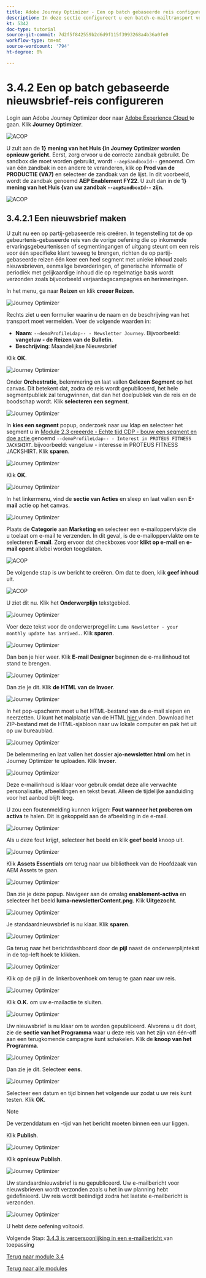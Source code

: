 ```yaml
---
title: Adobe Journey Optimizer - Een op batch gebaseerde reis configureren
description: In deze sectie configureert u een batch-e-mailtransport voor het verzenden van een nieuwsbrief
kt: 5342
doc-type: tutorial
source-git-commit: 7d2f5f842559b2d6d9f115f3993268a4b36a0fe0
workflow-type: tm+mt
source-wordcount: '794'
ht-degree: 0%

---
```


# 3.4.2 Een op batch gebaseerde nieuwsbrief-reis configureren

Login aan Adobe Journey Optimizer door naar [ Adobe Experience Cloud ](https://experience.adobe.com) te gaan. Klik **Journey Optimizer**.

![ ACOP ](./../../../modules/ajo-b2c/module3.2/images/acophome.png)

U zult aan de **1} mening van het Huis {in Journey Optimizer worden opnieuw gericht.** Eerst, zorg ervoor u de correcte zandbak gebruikt. De sandbox die moet worden gebruikt, wordt `--aepSandboxId--` genoemd. Om van één zandbak in een andere te veranderen, klik op **Prod van de PRODUCTIE (VA7)** en selecteer de zandbak van de lijst. In dit voorbeeld, wordt de zandbak genoemd **AEP Enablement FY22**. U zult dan in de **1} mening van het Huis {van uw zandbak `--aepSandboxId--` zijn.**

![ ACOP ](./../../../modules/ajo-b2c/module3.2/images/acoptriglp.png)

## 3.4.2.1 Een nieuwsbrief maken

U zult nu een op partij-gebaseerde reis creëren. In tegenstelling tot de op gebeurtenis-gebaseerde reis van de vorige oefening die op inkomende ervaringsgebeurtenissen of segmentingangen of uitgang steunt om een reis voor één specifieke klant teweeg te brengen, richten de op partij-gebaseerde reizen één keer een heel segment met unieke inhoud zoals nieuwsbrieven, eenmalige bevorderingen, of generische informatie of periodiek met gelijkaardige inhoud die op regelmatige basis wordt verzonden zoals bijvoorbeeld verjaardagscampagnes en herinneringen.

In het menu, ga naar **Reizen** en klik **creeer Reizen**.

![ Journey Optimizer ](./images/oc43.png)

Rechts ziet u een formulier waarin u de naam en de beschrijving van het transport moet vermelden. Voer de volgende waarden in:

- **Naam**: `--demoProfileLdap-- - Newsletter Journey`. Bijvoorbeeld: **vangeluw - de Reizen van de Bulletin**.
- **Beschrijving**: Maandelijkse Nieuwsbrief

Klik **OK**.

![ Journey Optimizer ](./images/batchj2.png)

Onder **Orchestratie**, belemmering en laat vallen **Gelezen Segment** op het canvas. Dit betekent dat, zodra de reis wordt gepubliceerd, het hele segmentpubliek zal terugwinnen, dat dan het doelpubliek van de reis en de boodschap wordt. Klik **selecteren een segment**.

![ Journey Optimizer ](./images/batchj3.png)

In **kies een segment** popup, onderzoek naar uw ldap en selecteer het segment u in [ Module 2.3 creeerde - Echte tijd CDP - bouw een segment en doe actie ](./../../../modules/rtcdp-b2c/module2.3/real-time-cdp-build-a-segment-take-action.md) genoemd `--demoProfileLdap-- - Interest in PROTEUS FITNESS JACKSHIRT`. bijvoorbeeld: vangeluw - interesse in PROTEUS FITNESS JACKSHIRT. Klik **sparen**.

![ Journey Optimizer ](./images/batchj5.png)

Klik **OK**.

![ Journey Optimizer ](./images/batchj6.png)

In het linkermenu, vind de **sectie van Acties** en sleep en laat vallen een **E-mail** actie op het canvas.

![ Journey Optimizer ](./images/batchj7.png)

Plaats de **Categorie** aan **Marketing** en selecteer een e-mailoppervlakte die u toelaat om e-mail te verzenden. In dit geval, is de e-mailoppervlakte om te selecteren **E-mail**. Zorg ervoor dat checkboxes voor **klikt op e-mail** en **e-mail opent** allebei worden toegelaten.

![ ACOP ](./images/journeyactions1eee.png)

De volgende stap is uw bericht te creëren. Om dat te doen, klik **geef inhoud** uit.

![ ACOP ](./images/journeyactions2.png)

U ziet dit nu. Klik het **Onderwerplijn** tekstgebied.

![ Journey Optimizer ](./images/batch4.png)

Voer deze tekst voor de onderwerpregel in: `Luma Newsletter - your monthly update has arrived.`. Klik **sparen**.

![ Journey Optimizer ](./images/batch5.png)

Dan ben je hier weer. Klik **E-mail Designer** beginnen de e-mailinhoud tot stand te brengen.

![ Journey Optimizer ](./images/batch6.png)

Dan zie je dit. Klik **de HTML van de Invoer**.

![ Journey Optimizer ](./images/batch7.png)

In het pop-upscherm moet u het HTML-bestand van de e-mail slepen en neerzetten. U kunt het malplaatje van de HTML [ hier ](./../../../assets/html/ajo-newsletter.html.zip) vinden. Download het ZIP-bestand met de HTML-sjabloon naar uw lokale computer en pak het uit op uw bureaublad.

![ Journey Optimizer ](./images/html1.png)

De belemmering en laat vallen het dossier **ajo-newsletter.html** om het in Journey Optimizer te uploaden. Klik **Invoer**.

![ Journey Optimizer ](./images/batch8.png)

Deze e-mailinhoud is klaar voor gebruik omdat deze alle verwachte personalisatie, afbeeldingen en tekst bevat. Alleen de tijdelijke aanduiding voor het aanbod blijft leeg.

U zou een foutenmelding kunnen krijgen: **Fout wanneer het proberen om activa** te halen. Dit is gekoppeld aan de afbeelding in de e-mail.

![ Journey Optimizer ](./images/errorfetch.png)

Als u deze fout krijgt, selecteer het beeld en klik **geef beeld** knoop uit.

![ Journey Optimizer ](./images/errorfetch1.png)

Klik **Assets Essentials** om terug naar uw bibliotheek van de Hoofdzaak van AEM Assets te gaan.

![ Journey Optimizer ](./images/errorfetch2.png)

Dan zie je deze popup. Navigeer aan de omslag **enablement-activa** en selecteer het beeld **luma-newsletterContent.png**. Klik **Uitgezocht**.

![ Journey Optimizer ](./images/errorfetch3.png)

Je standaardnieuwsbrief is nu klaar. Klik **sparen**.

![ Journey Optimizer ](./images/ready.png)

Ga terug naar het berichtdashboard door de **pijl** naast de onderwerplijntekst in de top-left hoek te klikken.

![ Journey Optimizer ](./images/batch9.png)

Klik op de pijl in de linkerbovenhoek om terug te gaan naar uw reis.

![ Journey Optimizer ](./images/oc79aeee.png)

Klik **O.K.** om uw e-mailactie te sluiten.

![ Journey Optimizer ](./images/oc79beee.png)

Uw nieuwsbrief is nu klaar om te worden gepubliceerd. Alvorens u dit doet, zie de **sectie van het Programma** waar u deze reis van het zijn van één-off aan een terugkomende campagne kunt schakelen. Klik de **knoop van het Programma**.

![ Journey Optimizer ](./images/batchj12.png)

Dan zie je dit. Selecteer **eens**.

![ Journey Optimizer ](./images/sch1.png)

Selecteer een datum en tijd binnen het volgende uur zodat u uw reis kunt testen. Klik **OK**.

>[!NOTE]
>
>De verzenddatum en -tijd van het bericht moeten binnen een uur liggen.

Klik **Publish**.

![ Journey Optimizer ](./images/batchj13.png)

Klik **opnieuw Publish**.

![ Journey Optimizer ](./images/batchj14.png)

Uw standaardnieuwsbrief is nu gepubliceerd. Uw e-mailbericht voor nieuwsbrieven wordt verzonden zoals u het in uw planning hebt gedefinieerd. Uw reis wordt beëindigd zodra het laatste e-mailbericht is verzonden.

![ Journey Optimizer ](./images/batchj14eee.png)

U hebt deze oefening voltooid.

Volgende Stap: [ 3.4.3 is verpersoonlijking in een e-mailbericht ](./ex3.md) van toepassing

[Terug naar module 3.4](./journeyoptimizer.md)

[Terug naar alle modules](../../../overview.md)
